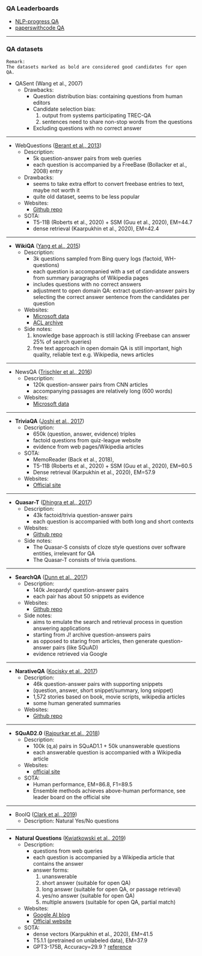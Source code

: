 ### QA Leaderboards
* [NLP-progress QA](http://nlpprogress.com/english/question_answering.html)
* [paperswithcode QA](https://paperswithcode.com/task/question-answering)

------
### QA datasets
```
Remark: 
The datasets marked as bold are considered good candidates for open QA.
```

* QASent (Wang et al., 2007)
    - Drawbacks:
        + Question distribution bias: containing questions from human editors
        + Candidate selection bias: 
            1. output from systems participating TREC-QA
            2. sentences need to share non-stop words from the questions
        + Excluding questions with no correct answer
------
* WebQuestions ([Berant et al., 2013](https://www.aclweb.org/anthology/D13-1160.pdf))
    - Description:
        - 5k question-answer pairs from web queries
        - each question is accompanied by a FreeBase (Bollacker et al., 2008) entry
    - Drawbacks:
        - seems to take extra effort to convert freebase entries to text, maybe not worth it
        - quite old dataset, seems to be less popular
    - Websites:
        - [Github repo](https://github.com/brmson/dataset-factoid-webquestions)
    - SOTA:
        + T5-11B (Roberts et al., 2020) + SSM (Guu et al., 2020), EM=44.7
        + dense retrieval (Kaarpukhin et al., 2020), EM=42.4
        
------
* **WikiQA** ([Yang et al., 2015](https://www.aclweb.org/anthology/D15-1237.pdf))
    - Description:
        - 3k questions sampled from Bing query logs (factoid, WH-questions)
        - each question is accompanied with a set of candidate answers from summary paragraphs of Wikipedia pages
        - includes questions with no correct answers
        - adjustment to open domain QA: extract question-answer pairs by selecting the correct answer sentence from the candidates per question
    - Websites:
        + [Microsoft data](https://www.microsoft.com/en-us/download/details.aspx?id=52419)
        + [ACL archive](https://www.aclweb.org/anthology/D15-1237/)
    - Side notes: 
        1. knowledge base approach is still lacking (Freebase can answer 25% of search queries)
        2. free text approach in open domain QA is still important, high quality, reliable text e.g. Wikipedia, news articles

------
* NewsQA ([Trischler et al., 2016](https://arxiv.org/pdf/1611.09830.pdf))
    - Description:
        + 120k question-answer pairs from CNN articles
        + accompanying passages are relatively long (600 words)
    - Websites:
        + [Microsoft data](https://www.microsoft.com/en-us/research/project/newsqa-dataset/)
        
------
* **TriviaQA** ([Joshi et al., 2017](https://arxiv.org/pdf/1705.03551.pdf))
    - Description:
        - 650k (question, answer, evidence) triples
        - factoid questions from quiz-league website
        - evidence from web pages/Wikipedia articles
    - SOTA:
        + MemoReader (Back et al., 2018), 
        + T5-11B (Roberts et al., 2020) + SSM (Guu et al., 2020), EM=60.5
        + Dense retrieval (Karpukhin et al., 2020), EM=57.9
    - Websites:
        - [Official site](http://nlp.cs.washington.edu/triviaqa/)

------
* **Quasar-T** ([Dhingra et al., 2017](https://arxiv.org/pdf/1707.03904.pdf))
    - Description:
        - 43k factoid/trivia question-answer pairs
        - each question is accompanied with both long and short contexts
    - Websites:
        - [Github repo](https://github.com/bdhingra/quasar)
    - Side notes:
        - The Quasar-S consists of cloze style questions over software entities, irrelevant for QA
        - The Quasar-T consists of trivia questions.
            
------    
* **SearchQA** ([Dunn et al., 2017](https://arxiv.org/pdf/1704.05179.pdf))
    - Description:
        - 140k Jeopardy! question-answer pairs
        - each pair has about 50 snippets as evidence
    - Websites:
        - [Github repo](https://github.com/nyu-dl/dl4ir-searchQA)
    - Side notes:
        +  aims to emulate the search and retrieval process in
question answering applications
        + starting from J! archive question-answers pairs
        + as opposed to staring from articles, then generate question-answer pairs (like SQuAD)
        + evidence retrieved via Google

------
* **NarativeQA** ([Kocisky et al., 2017](https://arxiv.org/pdf/1712.07040.pdf))
    - Description:
        - 46k question-answer pairs with supporting snippets
        - (question, answer, short snippet/summary, long snippet)
        - 1,572 stories based on book, movie scripts, wikipedia articles
        - some human generated summaries
    - Websites:
        - [Github repo](https://github.com/deepmind/narrativeqa)

------
* **SQuAD2.0** ([Rajpurkar et al., 2018](https://arxiv.org/pdf/1806.03822.pdf))
    - Description:
        - 100k (q,a) pairs in SQuAD1.1 + 50k unanswerable questions
        - each answerable question is accompanied with a Wikipedia article
    - Websites:
        - [official site](https://rajpurkar.github.io/SQuAD-explorer/)
    - SOTA:
        - Human performance, EM=86.8, F1=89.5
        - Ensemble methods achieves above-human performance, see leader board on the official site      

------
* BoolQ ([Clark et al., 2019](https://arxiv.org/pdf/1905.10044.pdf))
    - Description: Natural Yes/No questions    

------
* **Natural Questions** ([Kwiatkowski et al., 2019](https://www.mitpressjournals.org/doi/full/10.1162/tacl_a_00276))
    - Description:
        - questions from web queries
        - each question is accompanied by a Wikipedia article that contains the answer
        - answer forms:
            1. unanswerable
            2. short answer (suitable for open QA)
            3. long answer (suitable for open QA, or passage retrieval)
            4. yes/no answer (suitable for open QA)
            5. multiple answers (suitable for open QA, partial match)
    - Websites:
        - [Google AI blog](https://ai.googleblog.com/2019/01/natural-questions-new-corpus-and.html)
        - [Official website](https://ai.google.com/research/NaturalQuestions)
    - SOTA:
        + dense vectors (Karpukhin et al., 2020), EM=41.5
        + T5.1.1 (pretrained on unlabeled data), EM=37.9
        + GPT3-175B, Accuracy=29.9 ? [reference](https://paperswithcode.com/sota/question-answering-on-natural-questions)


    

